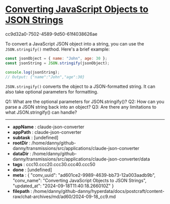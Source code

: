 # [Converting JavaScript Objects to JSON Strings](https://claude.ai/chat/ad601ce2-9989-4639-bb73-12a003aadb9b)

cc9d32a0-7502-4589-9d50-61f4038626ae

 To convert a JavaScript JSON object into a string, you can use the `JSON.stringify()` method. Here's a brief example:

```javascript
const jsonObject = { name: "John", age: 30 };
const jsonString = JSON.stringify(jsonObject);

console.log(jsonString);
// Output: {"name":"John","age":30}
```

`JSON.stringify()` converts the object to a JSON-formatted string. It can also take optional parameters for formatting.

Q1: What are the optional parameters for JSON.stringify()?
Q2: How can you parse a JSON string back into an object?
Q3: Are there any limitations to what JSON.stringify() can handle?

---

* **appName** : claude-json-converter
* **appPath** : claude-json-converter
* **subtask** : [undefined]
* **rootDir** : /home/danny/github-danny/transmissions/src/applications/claude-json-converter
* **dataDir** : /home/danny/github-danny/transmissions/src/applications/claude-json-converter/data
* **tags** : ccc10.ccc20.ccc30.ccc40.ccc50
* **done** : [undefined]
* **meta** : {
  "conv_uuid": "ad601ce2-9989-4639-bb73-12a003aadb9b",
  "conv_name": "Converting JavaScript Objects to JSON Strings",
  "updated_at": "2024-09-18T11:40:18.266010Z"
}
* **filepath** : /home/danny/github-danny/hyperdata/docs/postcraft/content-raw/chat-archives/md/ad60/2024-09-18_cc9.md